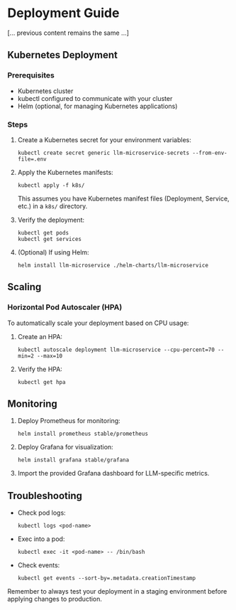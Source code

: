 # Deployment Guide

[... previous content remains the same ...]

## Kubernetes Deployment

### Prerequisites

- Kubernetes cluster
- kubectl configured to communicate with your cluster
- Helm (optional, for managing Kubernetes applications)

### Steps

1. Create a Kubernetes secret for your environment variables:
   ```
   kubectl create secret generic llm-microservice-secrets --from-env-file=.env
   ```

2. Apply the Kubernetes manifests:
   ```
   kubectl apply -f k8s/
   ```

   This assumes you have Kubernetes manifest files (Deployment, Service, etc.) in a `k8s/` directory.

3. Verify the deployment:
   ```
   kubectl get pods
   kubectl get services
   ```

4. (Optional) If using Helm:
   ```
   helm install llm-microservice ./helm-charts/llm-microservice
   ```

## Scaling

### Horizontal Pod Autoscaler (HPA)

To automatically scale your deployment based on CPU usage:

1. Create an HPA:
   ```
   kubectl autoscale deployment llm-microservice --cpu-percent=70 --min=2 --max=10
   ```

2. Verify the HPA:
   ```
   kubectl get hpa
   ```

## Monitoring

1. Deploy Prometheus for monitoring:
   ```
   helm install prometheus stable/prometheus
   ```

2. Deploy Grafana for visualization:
   ```
   helm install grafana stable/grafana
   ```

3. Import the provided Grafana dashboard for LLM-specific metrics.

## Troubleshooting

- Check pod logs:
  ```
  kubectl logs <pod-name>
  ```

- Exec into a pod:
  ```
  kubectl exec -it <pod-name> -- /bin/bash
  ```

- Check events:
  ```
  kubectl get events --sort-by=.metadata.creationTimestamp
  ```

Remember to always test your deployment in a staging environment before applying changes to production.